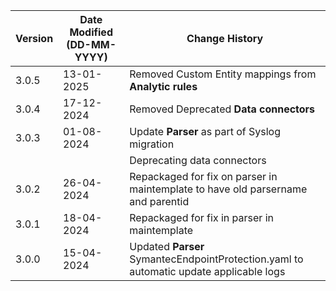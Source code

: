 | **Version** | **Date Modified (DD-MM-YYYY)** | **Change History**                											      	    |
|-------------|--------------------------------|----------------------------------------------------------------------------------------|
| 3.0.5       | 13-01-2025                     | Removed Custom Entity mappings from **Analytic rules**									|
| 3.0.4       | 17-12-2024                     | Removed Deprecated **Data connectors**    											  	| 
| 3.0.3       | 01-08-2024                     | Update **Parser** as part of Syslog migration                         					|
|             |                                | Deprecating data connectors                                           					|
| 3.0.2       | 26-04-2024                     | Repackaged for fix on parser in maintemplate to have old parsername and parentid       |
| 3.0.1       | 18-04-2024                     | Repackaged for fix in parser in maintemplate 											|
| 3.0.0       | 15-04-2024                     | Updated **Parser** SymantecEndpointProtection.yaml to automatic update applicable logs |
